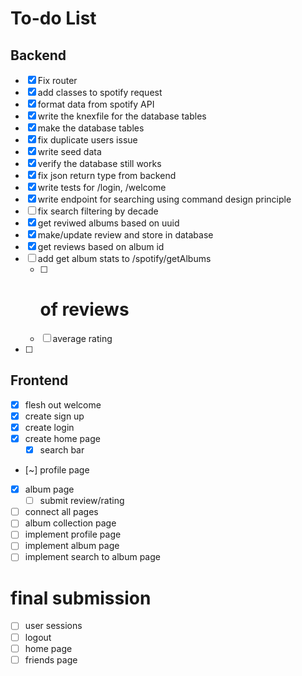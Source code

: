 # To-do List
## Backend
- [x] Fix router
- [x] add classes to spotify request 
- [x] format data from spotify API
- [x] write the knexfile for the database tables
- [x] make the database tables 
- [x] fix duplicate users issue
- [x] write seed data
- [x] verify the database still works
- [x] fix json return type from backend
- [x] write tests for /login, /welcome
- [x] write endpoint for searching using command design principle
- [ ] fix search filtering by decade
- [x] get reviwed albums based on uuid
- [X] make/update review and store in database
- [x] get reviews based on album id
- [ ] add get album stats to /spotify/getAlbums 
  - [ ] # of reviews
  - [ ] average rating
- [ ] 

## Frontend
- [x] flesh out welcome
- [x] create sign up
- [x] create login
- [x] create home page
  - [x] search bar
- [~] profile page
- [x] album page
  - [ ] submit review/rating
- [ ] connect all pages
- [ ] album collection page
- [ ] implement profile page
- [ ] implement album page
- [ ] implement search to album page

# final submission
- [ ] user sessions
- [ ] logout
- [ ] home page
- [ ] friends page